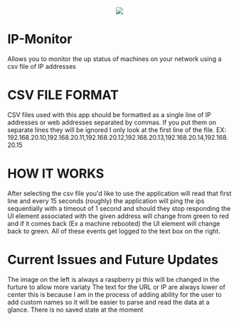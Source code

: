 <p align="center">
  <img src="https://imgur.com/wqmXlDv.png">
</p>

# IP-Monitor
Allows you to monitor the up status of machines on your network using a csv file of IP addresses

# CSV FILE FORMAT
CSV files used with this app should be formatted as a single line of IP addresses or web addresses separated by commas. If you put them on separate lines they will be ignored I only look at the first line of the file. EX: 192.168.20.10,192.168.20.11,192.168.20.12,192.168.20.13,192.168.20.14,192.168.20.15

# HOW IT WORKS
After selecting the csv file you'd like to use the application will read that first line and every 15 seconds (roughly) the application will ping the ips sequentially with a timeout of 1 second and should they stop responding the UI element associated with the given address will change from green to red and if it comes back (Ex a machine rebooted) the UI element will change back to green. All of these events get logged to the text box on the right.

# Current Issues and Future Updates
The image on the left is always a raspberry pi this will be changed in the furture to allow more variaty 
The text for the URL or IP are always lower of center this is because I am in the process of adding ability for the user to add custom names so it will be easier to parse and read the data at a glance.
There is no saved state at the moment 
